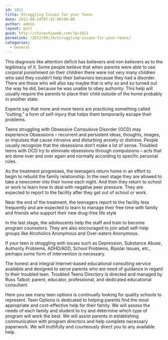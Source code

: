 ```yaml
---
id: 1011
title: Struggling Issues for your Teens
date: 2012-09-24T07:42:00+00:00
author: admin
layout: post
guid: http://chinashipweb.com/?p=1011
permalink: /2012/09/24/struggling-issues-for-your-teens/
categories:
  - General
---
```

This diagnosis like attention deficit has believers and non believers as to the legitimacy of it. Some people believe that when parents were able to use corporal punishment on their children there were not very many children who said they couldn&#8217;t help their behaviors because they had a disorder. There are those who will also say maybe that is why so and so turned out the way he did, because he was unable to obey authority. This help will usually require the parents to place their child outside of the home probably in another state.

Experts say that more and more teens are practicing something called &#8220;cutting,&#8221; a form of self-injury that helps them temporarily escape their problems.

Teens struggling with Obsessive Compulsive Disorder (OCD) may experience Obsessions &#8211; recurrent and persistent ideas, thoughts, images, or impulses that cause intrusive and disturbing anxiety or distress. People usually recognize that the obsessions don&#8217;t make a lot of sense. Troubled teens with OCD try to eliminate obsessions through compulsions &#8211; acts that are done over and over again and normally according to specific personal rules.

As the treatment progresses, the teenagers return home in an effort to begin to rebuild the family relationship. In the next stage they are allowed to take a newcomer into their home each night. And then they return to school or work to learn how to deal with negative peer pressure. They are expected to report to the facility after they get out of school or work.

Near the end of the treatment, the teenagers report to the facility less frequently and are expected to learn to manage their free time with family and friends who support their new drug-free life style

In the last stage, the adolescents help the staff and train to become program counselors. They are also encouraged to join adult self-help groups like Alcoholics Anonymous and Over-eaters Anonymous.

If your teen is struggling with issues such as Depression, Substance Abuse, Authority Problems, ADHD/ADD, School Problems, Bipolar Issues, etc., perhaps some form of intervention is necessary.

The honest and integral Internet-based educational consulting service available and designed to serve parents who are need of guidance in regard to their troubled teen. Troubled Teens Directory is directed and managed by Russ Talbot; parent, educator, professional, and dedicated educational consultant.

Here you see many teen options is continually looking for quality schools to represent. Teen Options is dedicated to helping parents find the most appropriate and cost-effective help for their family. We will assess the needs of each family and student to try and determine which type of program will work the best. We will assist parents in establishing communication with program directors and help complete necessary paperwork. We will truthfully and courteously direct you to any available help.